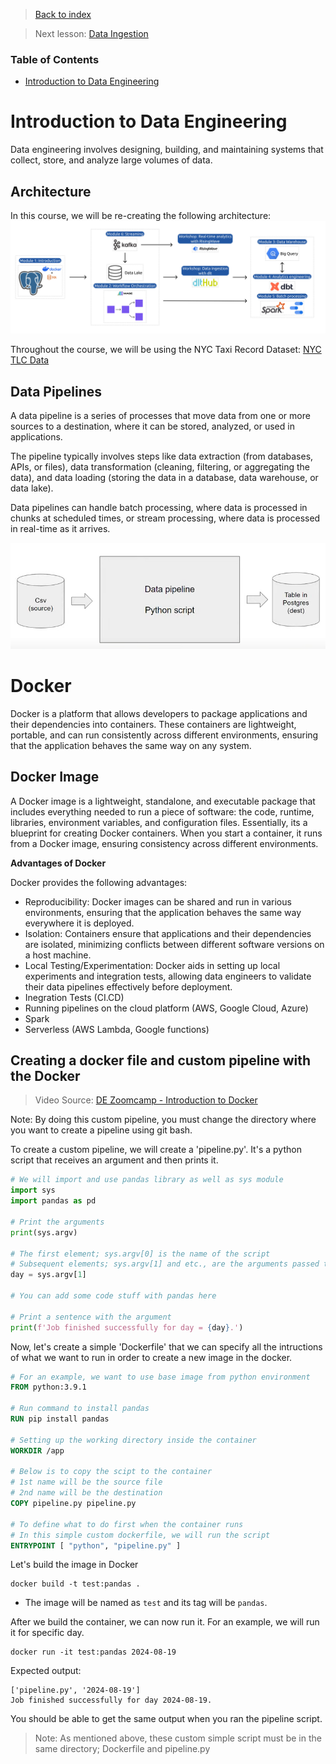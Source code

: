 > [Back to index](README.md)

> Next lesson: [Data Ingestion]()

### Table of Contents
- [Introduction to Data Engineering]()



# Introduction to Data Engineering
Data engineering involves designing, building, and maintaining systems that collect, store, and analyze large volumes of data.

## Architecture
In this course, we will be re-creating the following architecture:
![Architecture Diagram](https://github.com/DataTalksClub/data-engineering-zoomcamp/raw/main/images/architecture/arch_v3_workshops.jpg)

Throughout the course, we will be using the NYC Taxi Record Dataset: [NYC TLC Data](https://github.com/DataTalksClub/nyc-tlc-data)

## Data Pipelines
A data pipeline is a series of processes that move data from one or more sources to a destination, where it can be stored, analyzed, or used in applications. 

The pipeline typically involves steps like data extraction (from databases, APIs, or files), data transformation (cleaning, filtering, or aggregating the data), and data loading (storing the data in a database, data warehouse, or data lake). 

Data pipelines can handle batch processing, where data is processed in chunks at scheduled times, or stream processing, where data is processed in real-time as it arrives.

![Data Pipelines](notes/images/data-pipelines.PNG)


# Docker
Docker is a platform that allows developers to package applications and their dependencies into containers. These containers are lightweight, portable, and can run consistently across different environments, ensuring that the application behaves the same way on any system. 

## Docker Image
A Docker image is a lightweight, standalone, and executable package that includes everything needed to run a piece of software: the code, runtime, libraries, environment variables, and configuration files. Essentially, its a blueprint for creating Docker containers. When you start a container, it runs from a Docker image, ensuring consistency across different environments.

**Advantages of Docker**

Docker provides the following advantages:
- Reproducibility: Docker images can be shared and run in various environments, ensuring that the application behaves the same way everywhere it is deployed.
- Isolation: Containers ensure that applications and their dependencies are isolated, minimizing conflicts between different software versions on a host machine.
- Local Testing/Experimentation: Docker aids in setting up local experiments and integration tests, allowing data engineers to validate their data pipelines effectively before deployment.
- Inegration Tests (CI.CD)
- Running pipelines on the cloud platform (AWS, Google Cloud, Azure)
- Spark
- Serverless (AWS Lambda, Google functions)

## Creating a docker file and custom pipeline with the Docker
> Video Source: [DE Zoomcamp - Introduction to Docker](https://www.youtube.com/watch?v=EYNwNlOrpr0&list=PL3MmuxUbc_hJed7dXYoJw8DoCuVHhGEQb&index=5)

Note: By doing this custom pipeline, you must change the directory where you want to create a pipeline using git bash.

To create a custom pipeline, we will create a 'pipeline.py'. It's a python script that receives an argument and then prints it.

```python
# We will import and use pandas library as well as sys module
import sys
import pandas as pd

# Print the arguments
print(sys.argv)

# The first element; sys.argv[0] is the name of the script
# Subsequent elements; sys.argv[1] and etc., are the arguments passed to the script
day = sys.argv[1]

# You can add some code stuff with pandas here

# Print a sentence with the argument
print(f'Job finished successfully for day = {day}.')
```

Now, let's create a simple 'Dockerfile' that we can specify all the intructions of what we want to run in order to create a new image in the docker.

```dockerfile
# For an example, we want to use base image from python environment
FROM python:3.9.1

# Run command to install pandas
RUN pip install pandas

# Setting up the working directory inside the container
WORKDIR /app

# Below is to copy the scipt to the container
# 1st name will be the source file
# 2nd name will be the destination
COPY pipeline.py pipeline.py

# To define what to do first when the container runs
# In this simple custom dockerfile, we will run the script
ENTRYPOINT [ "python", "pipeline.py" ]
```

Let's build the image in Docker

```ssh
docker build -t test:pandas .
```

* The image will be named as `test` and its tag will be `pandas`.

After we build the container, we can now run it. For an example, we will run it for specific day.
```ssh
docker run -it test:pandas 2024-08-19
```

Expected output:
```
['pipeline.py', '2024-08-19']
Job finished successfully for day 2024-08-19.
``` 
You should be able to get the same output when you ran the pipeline script.

>Note: As mentioned above, these custom simple script must be in the same directory; Dockerfile and pipeline.py